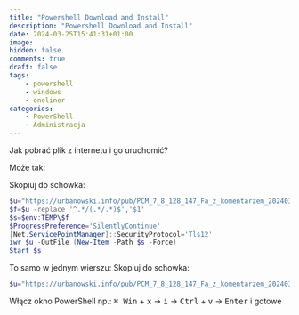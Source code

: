 ```yaml
---
title: "Powershell Download and Install"
description: "Powershell Download and Install"
date: 2024-03-25T15:41:31+01:00
image: 
hidden: false
comments: true
draft: false
tags:
    - powershell
    - windows
    - oneliner
categories:
    - PowerShell
    - Administracja
---
```


Jak pobrać plik z internetu i go uruchomić?

Może tak: 

Skopiuj do schowka:
```powershell
$u="https://urbanowski.info/pub/PCM_7_8_128_147_Fa_z_komentarzem_20240325.exe"
$f=$u -replace '^.*/(.*/.*)$','$1'
$s=$env:TEMP\$f
$ProgressPreference='SilentlyContinue'
[Net.ServicePointManager]::SecurityProtocol='Tls12'
iwr $u -OutFile (New-Item -Path $s -Force)
Start $s
```

To samo w jednym wierszu:
Skopiuj do schowka:
```powershell
$u="https://urbanowski.info/pub/PCM_7_8_128_147_Fa_z_komentarzem_20240325.exe";$f=$u -replace '^.*/(.*/.*)$','$1';$s=$env:TEMP\$f;$ProgressPreference='SilentlyContinue';[Net.ServicePointManager]::SecurityProtocol='Tls12';iwr $u -OutFile (New-Item -Path $s -Force);Start $s
```

Włącz okno PowerShell np.: <kbd>⌘ Win</kbd> + <kbd>x</kbd> -> <kbd>i</kbd> -> <kbd>Ctrl</kbd> + <kbd>v</kbd> -> <kbd>Enter</kbd> i gotowe

